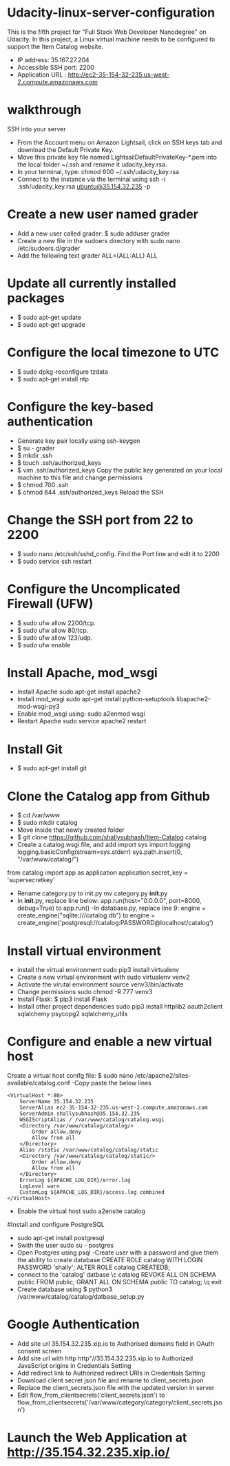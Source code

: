 # Udacity-linux-server-configuration
This is the fifth project for "Full Stack Web Developer Nanodegree" on Udacity. In this project, a Linux virtual machine needs to be configured to support the Item Catalog website.
- IP address: 35.167.27.204
- Accessible SSH port: 2200
- Application URL : http://ec2-35-154-32-235.us-west-2.compute.amazonaws.com
# walkthrough
SSH into your server
- From the Account menu on Amazon Lightsail, click on SSH keys tab and download the Default Private Key.
- Move this private key file named LightsailDefaultPrivateKey-*.pem into the local folder ~/.ssh and rename it udacity_key.rsa.
- In your terminal, type: chmod 600 ~/.ssh/udacity_key.rsa
- Connect to the instance via the terminal using ssh -i .ssh/udacity_key.rsa ubuntu@35.154.32.235 -p
# Create a new user named grader
- Add a new user called grader: $ sudo adduser grader
- Create a new file in the sudoers directory with sudo nano /etc/sudoers.d/grader
- Add the following text grader ALL=(ALL:ALL) ALL
# Update all currently installed packages
- $ sudo apt-get update
- $ sudo apt-get upgrade
# Configure the local timezone to UTC
- $ sudo dpkg-reconfigure tzdata
- $ sudo apt-get install ntp
# Configure the key-based authentication
- Generate key pair locally using ssh-keygen
- $ su - grader
- $ mkdir .ssh
- $ touch .ssh/authorized_keys
- $ vim .ssh/authorized_keys
Copy the public key generated on your local machine to this file and change permissions
- $ chmod 700 .ssh
- $ chmod 644 .ssh/authorized_keys
Reload the SSH
# Change the SSH port from 22 to 2200
- $ sudo nano /etc/ssh/sshd_config. Find the Port line and edit it to 2200
- $ sudo service ssh restart
# Configure the Uncomplicated Firewall (UFW)
- $ sudo ufw allow 2200/tcp.
- $ sudo ufw allow 80/tcp.
- $ sudo ufw allow 123/udp.
- $ sudo ufw enable
# Install Apache, mod_wsgi
- Install Apache sudo apt-get install apache2
- Install mod_wsgi sudo apt-get install python-setuptools libapache2-mod-wsgi-py3
- Enable mod_wsgi using: sudo a2enmod wsgi
- Restart Apache sudo service apache2 restart
# Install Git
- $ sudo apt-get install git
# Clone the Catalog app from Github
- $ cd /var/www
- $ sudo mkdir catalog
- Move inside that newly created folder
- $ git clone https://github.com/shallysubhash/Item-Catalog catalog
- Create a catalog.wsgi file, and add
import sys
import logging
logging.basicConfig(stream=sys.stderr)
sys.path.insert(0, "/var/www/catalog/")

from catalog import app as application
application.secret_key = 'supersecretkey'
- Rename category.py to init.py mv category.py __init__.py
- In __init__.py, replace line below:
 app.run(host="0.0.0.0", port=8000, debug=True) to app.run()
 -In database.py, replace line 9:
 engine = create_engine("sqlite:///catalog.db") to engine = create_engine('postgresql://catalog:PASSWORD@localhost/catalog')

# Install virtual environment
- install the virtual environment sudo pip3 install virtualenv
- Create a new virtual environment with sudo virtualenv venv2
- Activate the virutal environment source venv3/bin/activate
- Change permissions sudo chmod -R 777 venv3
- Install Flask: $ pip3 install Flask
- Install other project dependencies
sudo pip3 install httplib2 oauth2client sqlalchemy psycopg2 sqlalchemy_utils

# Configure and enable a new virtual host
Create a virtual host conifg file: $ sudo nano /etc/apache2/sites-available/catalog.conf
-Copy paste the below lines
```
<VirtualHost *:80>
    ServerName 35.154.32.235
    ServerAlias ec2-35-154-32-235.us-west-2.compute.amazonaws.com
    ServerAdmin shallysubhash@35.154.32.235
    WSGIScriptAlias / /var/www/catalog/catalog.wsgi
    <Directory /var/www/catalog/catalog/>
        Order allow,deny
        Allow from all
    </Directory>
    Alias /static /var/www/catalog/catalog/static
    <Directory /var/www/catalog/catalog/static/>
        Order allow,deny
        Allow from all
    </Directory>
    ErrorLog ${APACHE_LOG_DIR}/error.log
    LogLevel warn
    CustomLog ${APACHE_LOG_DIR}/access.log combined
</VirtualHost>
```
- Enable the virtual host sudo a2ensite catalog

#Install and configure PostgreSQL
- sudo apt-get install postgresql
- Swith the user sudo su - postgres
- Open Postgres using psql
-Create user with a password and give them the ability to create database
CREATE ROLE catalog WITH LOGIN PASSWORD 'shally';
ALTER ROLE catalog CREATEDB;
- connect to the 'catalog' datbase \c catalog
REVOKE ALL ON SCHEMA public FROM public;
GRANT ALL ON SCHEMA public TO catalog;
\q
exit
- Create database using  $ python3 /var/www/catalog/catalog/datbase_setup.py
# Google Authentication
- Add site url 35.154.32.235.xip.io to Authorised domains field in OAuth consent screen
- Add site url with http http"//35.154.32.235.xip.io to Authorized JavaScript origins in Credentials Setting
- Add redirect link to Authorized redirect URIs in Credentials Setting
- Download client secret json file and rename to client_secrets.json
- Replace the client_secrets.json file with the updated version in server
- Edit flow_from_clientsecrets('client_secrets.json') to flow_from_clientsecrets('/var/www/category/category/client_secrets.json')

# Launch the Web Application at http://35.154.32.235.xip.io/
